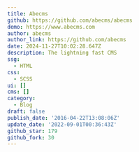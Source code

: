 ```yaml
---
title: Abecms
github: https://github.com/abecms/abecms
demo: https://www.abecms.com
author: abecms
author_link: https://github.com/abecms
date: 2024-11-27T10:02:28.647Z
description: The lightning fast CMS
ssg:
  - HTML
css:
  - SCSS
ui: []
cms: []
category:
  - Blog
draft: false
publish_date: '2016-04-22T13:08:06Z'
update_date: '2022-09-01T00:36:43Z'
github_star: 179
github_fork: 30
---
```

